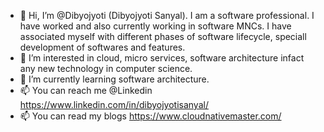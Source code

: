 - 👋 Hi, I’m @Dibyojyoti (Dibyojyoti Sanyal). I am a software professional. I have worked and also currently working in software MNCs. I have associated myself with different phases of software lifecycle, speciall development of softwares and features.
- 👀 I’m interested in cloud, micro services, software architecture infact any new technology in computer science.
- 🌱 I’m currently learning software architecture.
- 📫 You can reach me @Linkedin https://www.linkedin.com/in/dibyojyotisanyal/
- 📫 You can read my blogs https://www.cloudnativemaster.com/


<!---
Dibyojyoti/Dibyojyoti is a ✨ special ✨ repository because its `README.md` (this file) appears on your GitHub profile.
You can click the Preview link to take a look at your changes.
--->
